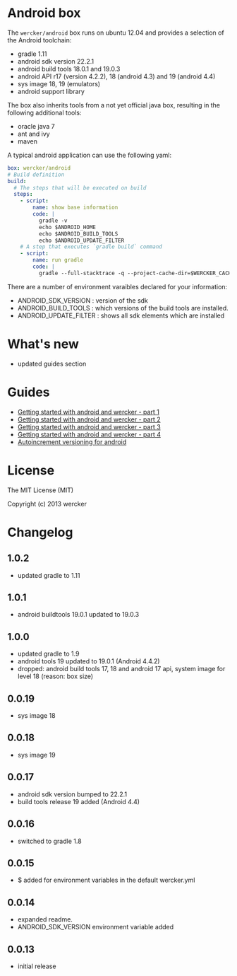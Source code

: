 # Android box

The `wercker/android` box runs on ubuntu 12.04 and provides a selection of the Android toolchain:

* gradle 1.11
* android sdk version 22.2.1
* android build tools 18.0.1 and 19.0.3
* android API r17 (version 4.2.2), 18 (android 4.3) and 19 (android 4.4)
* sys image 18, 19 (emulators)
* android support library

The box also inherits tools from a not yet official java box, resulting in the following additional tools:

* oracle java 7
* ant and ivy
* maven

A typical android application can use the following yaml:

``` yaml
box: wercker/android
# Build definition
build:
  # The steps that will be executed on build
  steps:
    - script:
        name: show base information
        code: |
          gradle -v
          echo $ANDROID_HOME
          echo $ANDROID_BUILD_TOOLS
          echo $ANDROID_UPDATE_FILTER
    # A step that executes `gradle build` command
    - script:
        name: run gradle
        code: |
          gradle --full-stacktrace -q --project-cache-dir=$WERCKER_CACHE_DIR build
```

There are a number of environment varaibles declared for your information:

* ANDROID_SDK_VERSION : version of the sdk
* ANDROID_BUILD_TOOLS : which versions of the build tools are installed.
* ANDROID_UPDATE_FILTER : shows all sdk elements which are installed

# What's new

* updated guides section

# Guides

* [Getting started with android and wercker - part 1](http://blog.wercker.com/2013/09/19/Gettingstarted-with-android-part-1.html)
* [Getting started with android and wercker - part 2](http://blog.wercker.com/2013/09/24/Gettingstarted-with-android-part-2.html)
* [Getting started with android and wercker - part 3](http://blog.wercker.com/2013/09/27/Gettingstarted-with-android-part-3.html)
* [Getting started with android and wercker - part 4](http://blog.wercker.com/2013/10/04/Getting-started-with-android-part-4.html)
* [Autoincrement versioning for android](http://blog.wercker.com/2013/10/11/auto-increment-versioning-for-android.html)

# License

The MIT License (MIT)

Copyright (c) 2013 wercker

# Changelog

## 1.0.2

* updated gradle to 1.11

## 1.0.1

* android buildtools 19.0.1 updated to 19.0.3

## 1.0.0

* updated gradle to 1.9
* android tools 19 updated to 19.0.1 (Android 4.4.2)
* dropped: android build tools 17, 18 and android 17 api, system image for
level 18 (reason: box size)

## 0.0.19

* sys image 18

## 0.0.18

* sys image 19

## 0.0.17

* android sdk version bumped to 22.2.1
* build tools release 19 added (Android 4.4)

## 0.0.16

* switched to gradle 1.8

## 0.0.15

* $ added for environment variables in the default wercker.yml

## 0.0.14

* expanded readme.
* ANDROID_SDK_VERSION environment variable added

## 0.0.13

* initial release
